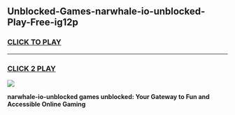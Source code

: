 
## Unblocked-Games-narwhale-io-unblocked-Play-Free-ig12p
<h3>
<a href="https://premium76.site?title=narwhale-io-unblocked&ref=19M">CLICK TO PLAY</a></h3>
<hr>

<h3>
<a href="https://premium76.site?title=narwhale-io-unblocked&ref=19M">CLICK 2 PLAY</a>
  
</h3>

<a href="https://premium76.site?title=narwhale-io-unblocked&ref=19M"><img src="https://clearcache.store/games.png"></a>


**narwhale-io-unblocked games unblocked: Your Gateway to Fun and Accessible Online Gaming**
